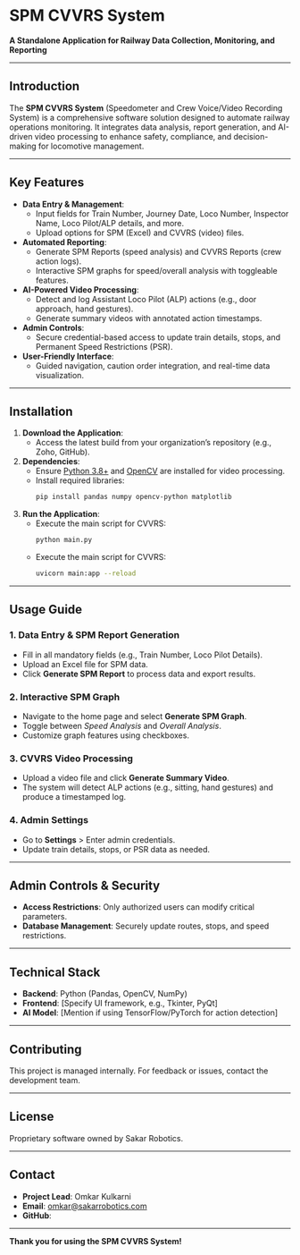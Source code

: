 # SPM CVVRS System  
**A Standalone Application for Railway Data Collection, Monitoring, and Reporting**

---

## **Introduction**  
The **SPM CVVRS System** (Speedometer and Crew Voice/Video Recording System) is a comprehensive software solution designed to automate railway operations monitoring. It integrates data analysis, report generation, and AI-driven video processing to enhance safety, compliance, and decision-making for locomotive management.  

---

## **Key Features**  
- **Data Entry & Management**:  
  - Input fields for Train Number, Journey Date, Loco Number, Inspector Name, Loco Pilot/ALP details, and more.  
  - Upload options for SPM (Excel) and CVVRS (video) files.  
- **Automated Reporting**:  
  - Generate SPM Reports (speed analysis) and CVVRS Reports (crew action logs).  
  - Interactive SPM graphs for speed/overall analysis with toggleable features.  
- **AI-Powered Video Processing**:  
  - Detect and log Assistant Loco Pilot (ALP) actions (e.g., door approach, hand gestures).  
  - Generate summary videos with annotated action timestamps.  
- **Admin Controls**:  
  - Secure credential-based access to update train details, stops, and Permanent Speed Restrictions (PSR).  
- **User-Friendly Interface**:  
  - Guided navigation, caution order integration, and real-time data visualization.  

---

## **Installation**  
1. **Download the Application**:  
   - Access the latest build from your organization’s repository (e.g., Zoho, GitHub).  
2. **Dependencies**:  
   - Ensure [Python 3.8+](https://www.python.org/) and [OpenCV](https://opencv.org/) are installed for video processing.  
   - Install required libraries:  
     ```bash  
     pip install pandas numpy opencv-python matplotlib  
     ```  
3. **Run the Application**:  
   - Execute the main script for CVVRS:  
     ```bash  
     python main.py  
     ```
   - Execute the main script for CVVRS:  
     ```bash  
     uvicorn main:app --reload  
     ```   

---

## **Usage Guide**  
### **1. Data Entry & SPM Report Generation**  
- Fill in all mandatory fields (e.g., Train Number, Loco Pilot Details).  
- Upload an Excel file for SPM data.  
- Click **Generate SPM Report** to process data and export results.  

### **2. Interactive SPM Graph**  
- Navigate to the home page and select **Generate SPM Graph**.  
- Toggle between *Speed Analysis* and *Overall Analysis*.  
- Customize graph features using checkboxes.  

### **3. CVVRS Video Processing**  
- Upload a video file and click **Generate Summary Video**.  
- The system will detect ALP actions (e.g., sitting, hand gestures) and produce a timestamped log.  

### **4. Admin Settings**  
- Go to **Settings** > Enter admin credentials.  
- Update train details, stops, or PSR data as needed.  

---

## **Admin Controls & Security**  
- **Access Restrictions**: Only authorized users can modify critical parameters.  
- **Database Management**: Securely update routes, stops, and speed restrictions.  

---

## **Technical Stack**  
- **Backend**: Python (Pandas, OpenCV, NumPy)  
- **Frontend**: [Specify UI framework, e.g., Tkinter, PyQt]  
- **AI Model**: [Mention if using TensorFlow/PyTorch for action detection]  

---

## **Contributing**  
This project is managed internally. For feedback or issues, contact the development team.  

---

## **License**  
Proprietary software owned by Sakar Robotics.  

---

## **Contact**  
- **Project Lead**: Omkar Kulkarni 
- **Email**: omkar@sakarrobotics.com  
- **GitHub**:   

---

**Thank you for using the SPM CVVRS System!** 


